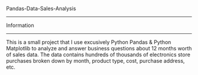 Pandas-Data-Sales-Analysis
____________________________________________________________________________

Information
____________________________________________________________________________
This is a small project that I use excusively Python Pandas & Python Matplotlib to analyze and answer business questions about 12 months worth of sales data.
The data contains hundreds of thousands of electronics store purchases broken down by month, product type, cost, purchase address, etc.
